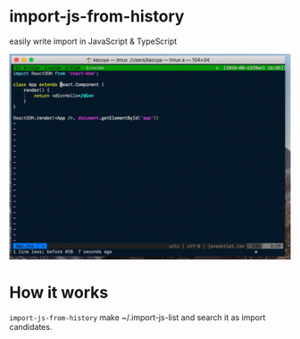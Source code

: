 # import-js-from-history

easily write import in JavaScript &amp; TypeScript

![](https://github.com/acro5piano/import-js-from-history/blob/master/demo.gif)

# How it works

`import-js-from-history` make ~/.import-js-list and search it as import candidates.
